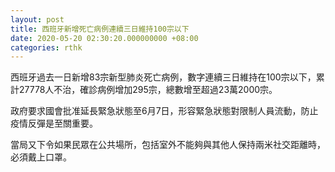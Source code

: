 ```yaml
---
layout: post
title: 西班牙新增死亡病例連續三日維持100宗以下
date: 2020-05-20 02:30:20.000000000 +08:00
categories: rthk
---
```


西班牙過去一日新增83宗新型肺炎死亡病例，數字連續三日維持在100宗以下，累計27778人不治，確診病例增加295宗，總數增至超過23萬2000宗。

政府要求國會批准延長緊急狀態至6月7日，形容緊急狀態對限制人員流動，防止疫情反彈是至關重要。

當局又下令如果民眾在公共場所，包括室外不能夠與其他人保持兩米社交距離時，必須戴上口罩。
